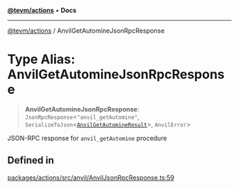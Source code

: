 [**@tevm/actions**](../README.md) • **Docs**

***

[@tevm/actions](../globals.md) / AnvilGetAutomineJsonRpcResponse

# Type Alias: AnvilGetAutomineJsonRpcResponse

> **AnvilGetAutomineJsonRpcResponse**: `JsonRpcResponse`\<`"anvil_getAutomine"`, `SerializeToJson`\<[`AnvilGetAutomineResult`](AnvilGetAutomineResult.md)\>, `AnvilError`\>

JSON-RPC response for `anvil_getAutomine` procedure

## Defined in

[packages/actions/src/anvil/AnvilJsonRpcResponse.ts:59](https://github.com/evmts/tevm-monorepo/blob/main/packages/actions/src/anvil/AnvilJsonRpcResponse.ts#L59)
